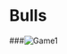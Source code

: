 # Bulls

###![Game1](https://user-images.githubusercontent.com/99142122/204365574-4a48fe26-cd4a-4067-9459-e7d26b242948.gif)
